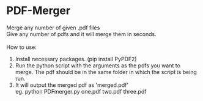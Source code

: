 # PDF-Merger
  
Merge any number of given .pdf files<br>
Give any number of pdfs and it will merge them in seconds.<br>
<br>
How to use:<br>
<ol>
<li>Install necessary packages. (pip install PyPDF2)<br></li>
<li>Run the python script with the arguments as the pdfs you want to merge. The pdf should be in the same folder in which the script is being run.<br></li>
<li>It will output the merged pdf as 'merged.pdf'<br></li>
eg. python PDFmerger.py one.pdf two.pdf three.pdf<br>

